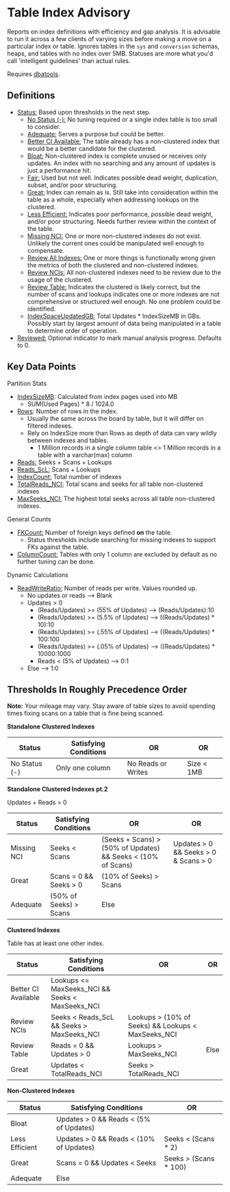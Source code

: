 # Table Index Advisory

Reports on index definitions with efficiency and gap analysis. It is advisable to run it across a few clients of varying sizes before making a move on a particular index or table. Ignores tables in the `sys` and `conversion` schemas, heaps, and tables with no index over 5MB. Statuses are more what you'd call 'intelligent guidelines' than actual rules. 

Requires [dbatools](https://dbatools.io/).

## Definitions
- <u>Status:</u> Based upon thresholds in the next step.
   - <u>No Status (-):</u> No tuning required or a single index table is too small to consider.
   - <u>Adequate:</u> Serves a purpose but could be better.
   - <u>Better CI Available:</u> The table already has a non-clustered index that would be a better candidate for the clustered.
   - <u>Bloat:</u> Non-clustered index is complete unused or receives only updates. An index with no searching and any amount of updates is just a performance hit.
   - <u>Fair:</u> Used but not well. Indicates possible dead weight, duplication, subset, and/or poor structuring.
   - <u>Great:</u> Index can remain as is. Still take into consideration within the table as a whole, especially when addressing lookups on the clustered.
   - <u>Less Efficient:</u> Indicates poor performance, possible dead weight, and/or poor structuring. Needs further review within the context of the table.
   - <u>Missing NCI:</u> One or more non-clustered indexes do not exist. Unlikely the current ones could be manipulated well enough to compensate. 
   - <u>Review All Indexes:</u> One or more things is functionally wrong given the metrics of both the clustered and non-clustered indexes.
   - <u>Review NCIs:</u> All non-clustered indexes need to be review due to the usage of the clustered.
   - <u>Review Table:</u> Indicates the clustered is likely correct, but the number of scans and lookups indicates one or more indexes are not comprehensive or structured well enough. No one problem could be identified.  
   - <u>IndexSpaceUpdatedGB:</u> Total Updates * IndexSizeMB in GBs. Possibly start by largest amount of data being manipulated in a table to determine order of operation. 
- <u>Reviewed:</u> Optional indicator to mark manual analysis progress. Defaults to 0.

## Key Data Points

Partition Stats
- <u>IndexSizeMB</u>: Calculated from index pages used into MB
   - SUM(Used Pages) * 8 / 1024.0
- <u>Rows</u>: Number of rows in the index.
   - Usually the same across the board by table, but it will differ on filtered indexes.
   - Rely on IndexSize more than Rows as depth of data can vary wildly between indexes and tables.
      - 1 Million records in a single column table <> 1 Million records in a table with a varchar(max) column
- <u>Reads:</u> Seeks + Scans + Lookups
- <u>Reads_ScL:</u> Scans + Lookups
- <u>IndexCount:</u> Total number of indexes
- <u>TotalReads_NCI:</u> Total scans and seeks for all table non-clustered indexes
- <u>MaxSeeks_NCI:</u> The highest total seeks across all table non-clustered indexes.

General Counts
- <u>FKCount:</u> Number of foreign keys defined **on** the table.
   - Status thresholds include searching for missing indexes to support FKs against the table. 
- <u>ColumnCount:</u> Tables with only 1 column are excluded by default as no further tuning can be done.

Dynamic Calculations
- <u>ReadWriteRatio:</u> Number of reads per write. Values rounded up.
   - No updates or reads --> Blank
   - Updates > 0
     - (Reads/Updates) >= (55% of Updates) --> (Reads/Updates):10
     - (Reads/Updates) >= (5.5% of Updates) --> ((Reads/Updates) * 10):10
     - (Reads/Updates) >= (.55% of Updates) --> ((Reads/Updates) * 100:100
     - (Reads/Updates) >= (.05% of Updates) --> ((Reads/Updates) * 10000:1000
     - Reads < (5% of Updates) --> 0:1
   - Else --> 1:0
## Thresholds In Roughly Precedence Order
**Note:** Your mileage may vary. Stay aware of table sizes to avoid spending times fixing scans on a table that is fine being scanned.

**Standalone Clustered Indexes**

|Status|Satisfying Conditions| OR | OR|
|--|--|--|--|
|No Status (-)|Only one column|No Reads or Writes|Size < 1MB| 

**Standalone Clustered Indexes pt.2**

Updates + Reads > 0

|Status|Satisfying Conditions| OR | OR|
|--|--|--|--|
|Missing NCI|Seeks < Scans|(Seeks + Scans) > (50% of Updates) && Seeks < (10% of Scans)|Updates > 0 && Seeks > 0 & Scans > 0|
|Great|Scans = 0 && Seeks > 0|(10% of Seeks) > Scans ||
|Adequate|(50% of Seeks) > Scans|Else|| 


**Clustered Indexes**

Table has at least one other index.

|Status|Satisfying Conditions| OR | OR|
|--|--|--|--|
|Better CI Available|Lookups <= MaxSeeks_NCI && Seeks < MaxSeeks_NCI|||
|Review NCIs|Seeks < Reads_ScL && Seeks > MaxSeeks_NCI|Lookups > (10% of Seeks) && Lookups < MaxSeeks_NCI||
|Review Table|Reads = 0 && Updates > 0|Lookups > MaxSeeks_NCI|Else|
|Great|Updates < TotalReads_NCI|Seeks > TotalReads_NCI|

**Non-Clustered Indexes**

|Status|Satisfying Conditions| OR | 
|--|--|--|
|Bloat|Updates > 0 && Reads < (5% of Updates)|
|Less Efficient|Updates > 0 && Reads < (10% of Updates)|Seeks < (Scans * 2)|
|Great|Scans = 0 && Updates < Seeks|Seeks > (Scans * 100)|
|Adequate| Else|
